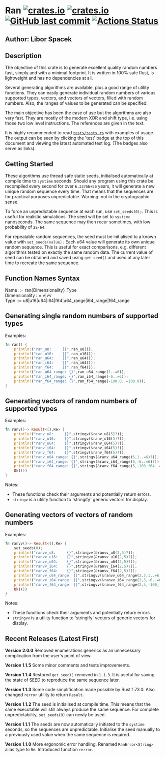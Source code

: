 # Ran [![crates.io](https://img.shields.io/crates/v/ran?logo=rust)](https://crates.io/crates/ran) [![crates.io](https://img.shields.io/crates/d/ran?logo=rust)](https://crates.io/crates/ran) [![GitHub last commit](https://img.shields.io/github/last-commit/liborty/random/HEAD?logo=github)](https://github.com/liborty/random) [![Actions Status](https://github.com/liborty/random/workflows/test/badge.svg)](https://github.com/liborty/random/actions)

## Author: Libor Spacek

## Description

The objective of this crate is to generate excellent quality random numbers fast, simply and with a minimal footprint. It is written in 100% safe Rust, is lightweight and has no dependencies at all.

Several generating algorithms are available, plus a good range of utility functions. They can easily generate individual random numbers of various supported types, vectors, and vectors of vectors, filled with random numbers. Also, the ranges of values to be generated can be specified.

The main objective has been the ease of use but the algorithms are also very fast. They are mostly of the modern XOR and shift type, i.e. using those two low level instructions. The references are given in the text.

It is highly recommended to read [`tests/tests.rs`](https://github.com/liborty/random/blob/main/tests/tests.rs) with examples of usage. The output can be seen by clicking the 'test' badge at the top of this document and viewing the latest automated test log. (The badges also serve as links).

## Getting Started

These algorithms use thread safe static seeds, initialised automatically at compile time to `systime` seconds. Should any program using this crate be recompiled every second for over `6.3376E+56` years, it will generate a new unique  random sequence every time. That means that the sequences are for practical purposes unpredictable. Warning: not in the cryptographic sense.

To force an unpredictable sequence at each run, use `set_seeds(0);`. This is useful for realistic simulations. The seed will be set to `systime` nanoseconds. The same sequence may then recur sometimes, with low probability of `2E-64`.

For repeatable random sequences, the seed must be initialised to a known value with `set_seeds(value);` Each u64 value will generate its own unique random sequence. This is useful for exact comparisons, e.g. different algorithms tested on exactly the same random data. The current value of seed can be obtained and saved using `get_seed()` and used at any later time to recreate the same sequence.

## Function Names Syntax

Name ::= ran{Dimensionality}_Type  
Dimensionality ::= v|vv  
Type ::= u8|u16|u64|i64|f64|u64_range|i64_range|f64_range

## Generating single random numbers of supported types

Examples:

```rust
fn ran() {
    println!("ran_u8:     {}",ran_u8()); 
    println!("ran_u16:    {}",ran_u16());
    println!("ran_u64:    {}",ran_u64()); 
    println!("ran_i64:    {}",ran_i64());
    println!("ran_f64:    {}",ran_f64());
    println!("ran_u64_range: {}",ran_u64_range(1..=6));   
    println!("ran_i64_range: {}",ran_i64_range(-6..=6));   
    println!("ran_f64_range: {}",ran_f64_range(-100.0..=100.0));   
}
```

## Generating vectors of random numbers of supported types

Examples:

```rust
fn ranv()-> Result<(),Re> {
    println!("ranv_u8:     {}",stringv(&ranv_u8(5)?)); 
    println!("ranv_u16:    {}",stringv(&ranv_u16(5)?));
    println!("ranv_u64:    {}",stringv(&ranv_u64(5)?)); 
    println!("ranv_i64:    {}",stringv(&ranv_i64(5)?));
    println!("ranv_f64:    {}",stringv(&ranv_f64(5)?)); 
    println!("ranv_u64_range: {}",stringv(&ranv_u64_range(5,1..=6)?));   
    println!("ranv_i64_range: {}",stringv(&ranv_i64_range(5,-6..=6)?));   
    println!("ranv_f64_range: {}",stringv(&ranv_f64_range(5,-100_f64..=100_f64)?));  
    Ok(()) 
}
```

Notes:

- These functions check their arguments and potentially return errors.
- `stringv` is a utility function to 'stringify' generic vectors for display.

## Generating vectors of vectors of random numbers

Examples:

```rust
fn ranvv()-> Result<(),Re> {
    set_seeds(0);
    println!("ranvv_u8:     {}",stringvv(&ranvv_u8(2,5)?)); 
    println!("ranvv_u16:    {}",stringvv(&ranvv_u16(2,5)?));
    println!("ranvv_u64:    {}",stringvv(&ranvv_u64(2,5)?)); 
    println!("ranvv_i64:    {}",stringvv(&ranvv_i64(2,5)?));
    println!("ranvv_f64:    {}",stringvv(&ranvv_f64(2,5)?)); 
    println!("ranvv_u64_range: {}",stringvv(&ranvv_u64_range(2,5,1..=6)?));   
    println!("ranvv_i64_range: {}",stringvv(&ranvv_i64_range(2,5,-6..=6)?));   
    println!("ranvv_f64_range: {}",stringvv(&ranvv_f64_range(2,5,-100_f64..=100_f64)?));  
    Ok(()) 
}
```

Notes:

- These functions check their arguments and potentially return errors.
- `stringvv` is a utility function to 'stringify' vectors of generic vectors for display.


## Recent Releases (Latest First)

**Version 2.0.0** Removed enumerations generics as an unnecessary complication from the user's point of view.

**Version 1.1.5** Some minor comments and tests improvements.

**Version 1.1.4** Restored `get_seed()` removed in `1.1.3`. It is useful for saving the state of SEED to reproduce the same sequence later.

**Version 1.1.3** Some code simplification made possible by Rust 1.73.0. Also changed `rerror` utility to return `Result`.

**Version 1.1.2** The seed is initialised at compile time. This means that the same executable will still always produce the same sequence. For complete unpredictability, `set_seeds(0)` can newly be used.

**Version 1.1.1** The seeds are now automatically initiated to the `systime` seconds, so the sequences are unpredictable. Initialise the seed manually to a previously used value when the same sequence is required.

**Version 1.1.0** More ergonomic error handling. Renamed `RanError<String>` alias type to `Re`. Introduced function `rerror`.
